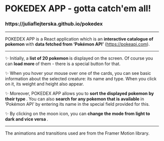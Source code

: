 <h1>  POKEDEX APP - gotta catch'em all!  </h1>

<h3> https://juliaflejterska.github.io/pokedex </h3>

---

POKEDEX APP is a React application which is an <b> interactive catalogue of pokemon </b> with <b> data fetched from ‘Pokémon API’</b>  (https://pokeapi.com).

---

✨ Initially, a <b> list of 20 pokemon </b> is displayed on the screen. Of course you can <b> load more </b> of them - there is a special button for that.

✨ When you hover your mouse over one of the cards, you can see basic information about the selected creature: its name and type. When you click on it, its weight and height also appear.

✨ Moreover, POKEDEX APP allows you to <b> sort the displayed pokemon by their type </b>. You can also <b> search for any pokemon that is available </b> in ‘Pokémon API’ by entering its name in the special field provided for this.

✨ By clicking on the moon icon, you can <b> change the mode from light to dark and vice versa </b>.

---

The animations and transitions used are from the Framer Motion library.
